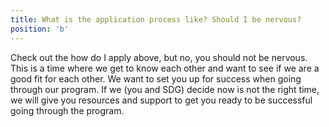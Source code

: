 ```yaml
---
title: What is the application process like? Should I be nervous?
position: 'b'
---
```

Check out the how do I apply above, but no, you should not be nervous. This is a time where we get to know each other and want to see if we are a good fit for each other. We want to set you up for success when going through our program. If we (you and SDG) decide now is not the right time, we will give you resources and support to get you ready to be successful going through the program.

